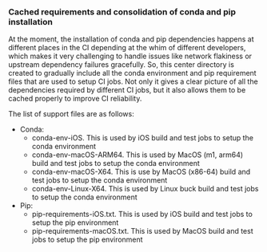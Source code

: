 ### Cached requirements and consolidation of conda and pip installation

At the moment, the installation of conda and pip dependencies happens at
different places in the CI depending at the whim of different
developers, which makes it very challenging to handle issues like
network flakiness or upstream dependency failures gracefully. So, this
center directory is created to gradually include all the conda environment
and pip requirement files that are used to setup CI jobs. Not only it
gives a clear picture of all the dependencies required by different CI
jobs, but it also allows them to be cached properly to improve CI
reliability.

The list of support files are as follows:

* Conda:
  * conda-env-iOS. This is used by iOS build and test jobs to setup the
    conda environment
  * conda-env-macOS-ARM64. This is used by MacOS (m1, arm64) build and
    test jobs to setup the conda environment
  * conda-env-macOS-X64. This is use by MacOS (x86-64) build and test
    jobs to setup the conda environment
  * conda-env-Linux-X64. This is used by Linux buck build and test jobs
    to setup the conda environment
* Pip:
  * pip-requirements-iOS.txt. This is used by iOS build and test jobs to
    setup the pip environment
  * pip-requirements-macOS.txt. This is used by MacOS build and test jobs to
    setup the pip environment

